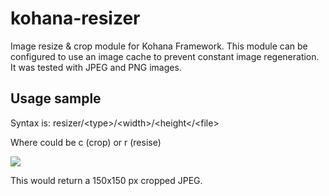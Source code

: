 kohana-resizer
==============

Image resize &amp; crop module for Kohana Framework. This module can be configured to use an image cache to prevent constant image regeneration.
It was tested with JPEG and PNG images.


Usage sample
------------
Syntax is: resizer/&lt;type&gt;/&lt;width&gt;/&lt;height&lt;/&lt;file&gt;

Where <type> could be c (crop) or r (resise)

<img src="<?php echo Kohana::$base_url; ?>resizer/c/150/150/images/sample.jpg" />

This would return a 150x150 px cropped JPEG.
